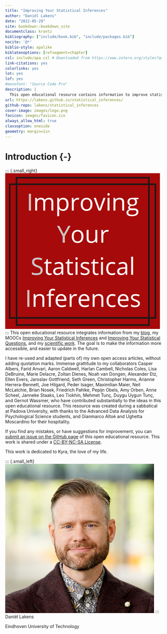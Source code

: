 ```yaml
--- 
title: "Improving Your Statistical Inferences"
author: "Daniël Lakens"
date: "2022-05-29"
site: bookdown::bookdown_site
documentclass: krantz
bibliography: ["include/book.bib", "include/packages.bib"]
nocite: '@*'
biblio-style: apalike
biblatexoptions: [refsegment=chapter]
csl: include/apa.csl # Downloaded from https://www.zotero.org/styles?q=id%3Aapa
link-citations: yes
colorlinks: yes
lot: yes
lof: yes
#monofont: "Source Code Pro"
description: |
  This open educational resource contains information to improve statistical inferences, design better experiments, and report scientific research more transparently.
url: https://lakens.github.io/statistical_inferences/
github-repo: lakens/statistical_inferences
cover-image: images/logo.png
favicon: images/favicon.ico
always_allow_html: true
classoption: oneside
geometry: margin=1in
---
```


# Introduction {-}



::: {.small_right}
<img src="images/logo.png" alt="Logo"/>
:::
This open educational resource integrates information from my [blog](https://daniellakens.blogspot.com/), my MOOCs [Improving Your Statistical Inferences](https://www.coursera.org/learn/statistical-inferences) and [Improving Your Statistical Questions](https://www.coursera.org/learn/improving-statistical-questions), and my [scientific work](https://scholar.google.nl/citations?user=ZbqYyrsAAAAJ&hl=en). The goal is to make the information more accessible, and easier to update in the future.

I have re-used and adapted (parts of) my own open access articles, without adding quotation marks. Immense grattitude to my collaborators Casper Albers, Farid Anvari, Aaron Caldwell, Harlan Cambell, Nicholas Coles, Lisa DeBruine, Marie Delacre, Zoltan Dienes, Noah van Dongen, Alexander Etz, Ellen Evers, Jaroslav Gottfriend, Seth Green, Christopher Harms, Arianne Herrera-Bennett, Joe Hilgard, Peder Isager, Maximilian Maier, Neil McLatchie, Brian Nosek, Friedrich Pahlke, Pepijn Obels, Amy Orben, Anne Scheel, Janneke Staaks, Leo Tiokhin, Mehmet Tunç, Duygu Uygun Tunç, and Gernot Wassmer, who have contributed substantially to the ideas in this open educational resource. This resource was created during a sabbatical at Padova University, with thanks to the Advanced Data Analysis for Psychological Science students, and Gianmarco Altoè and Ughetta Moscardino for their hospitality. 

If you find any mistakes, or have suggestions for improvement, you can [submit an issue on the GitHub page](https://github.com/Lakens/statistical_inferences/issues) of this open educational resource. This work is shared under a [CC-BY-NC-SA License](https://creativecommons.org/licenses/by-nc-sa/4.0).

This work is dedicated to Kyra, the love of my life.

::: {.small_left}
<img src="images/me.png" alt="Logo"/>
:::
Daniël Lakens

Eindhoven University of Technology
